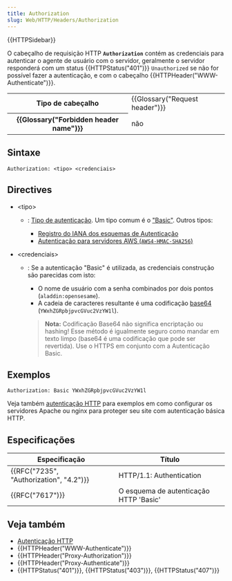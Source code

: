 ```yaml
---
title: Authorization
slug: Web/HTTP/Headers/Authorization
---
```

{{HTTPSidebar}}

O cabeçalho de requisição HTTP **`Authorization`** contém as credenciais para autenticar o agente de usuário com o servidor, geralmente o servidor responderá com um status {{HTTPStatus("401")}} `Unauthorized` se não for possível fazer a autenticação, e com o cabeçalho {{HTTPHeader("WWW-Authenticate")}}.

<table class="properties">
  <tbody>
    <tr>
      <th scope="row">Tipo de cabeçalho</th>
      <td>{{Glossary("Request header")}}</td>
    </tr>
    <tr>
      <th scope="row">{{Glossary("Forbidden header name")}}</th>
      <td>não</td>
    </tr>
  </tbody>
</table>

## Sintaxe

```
Authorization: <tipo> <credenciais>
```

## Directives

- \<tipo>

  - : [Tipo de autenticação](/pt-BR/docs/Web/HTTP/Authentication#Authentication_schemes). Um tipo comum é o ["Basic"](/pt-BR/docs/Web/HTTP/Authentication#Basic_authentication_scheme). Outros tipos:

    - [Registro do IANA dos esquemas de Autenticação](http://www.iana.org/assignments/http-authschemes/http-authschemes.xhtml)
    - [Autenticação para servidores AWS (`AWS4-HMAC-SHA256`)](http://docs.aws.amazon.com/AmazonS3/latest/API/sigv4-auth-using-authorization-header.html)

- \<credenciais>

  - : Se a autenticação "Basic" é utilizada, as credenciais construção são parecidas com isto:

    - O nome de usuário com a senha combinados por dois pontos (`aladdin:opensesame`).
    - A cadeia de caracteres resultante é uma codificação [base64](/pt-BR/docs/Web/API/WindowBase64/Base64_encoding_and_decoding) (`YWxhZGRpbjpvcGVuc2VzYW1l`).

    > **Nota:** Codificação Base64 não significa encriptação ou hashing! Esse método é igualmente seguro como mandar em texto limpo (base64 é uma codificação que pode ser revertida). Use o HTTPS em conjunto com a Autenticação Basic.

## Exemplos

```
Authorization: Basic YWxhZGRpbjpvcGVuc2VzYW1l
```

Veja também [autenticação HTTP](/pt-BR/docs/Web/HTTP/Authentication) para exemplos em como configurar os servidores Apache ou nginx para proteger seu site com autenticação básica HTTP.

## Especificações

| Especificação                                        | Título                                 |
| ---------------------------------------------------- | -------------------------------------- |
| {{RFC("7235", "Authorization", "4.2")}} | HTTP/1.1: Authentication               |
| {{RFC("7617")}}                                 | O esquema de autenticação HTTP 'Basic' |

## Veja também

- [Autenticação HTTP](/pt-BR/docs/Web/HTTP/Authentication)
- {{HTTPHeader("WWW-Authenticate")}}
- {{HTTPHeader("Proxy-Authorization")}}
- {{HTTPHeader("Proxy-Authenticate")}}
- {{HTTPStatus("401")}}, {{HTTPStatus("403")}}, {{HTTPStatus("407")}}
